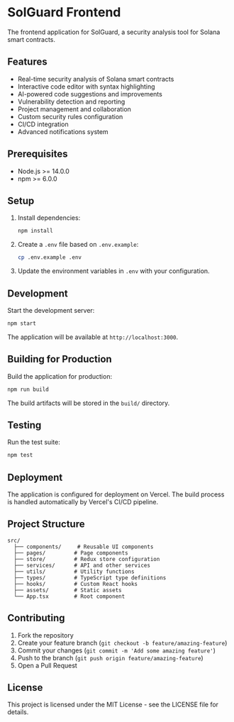 # SolGuard Frontend

The frontend application for SolGuard, a security analysis tool for Solana smart contracts.

## Features

- Real-time security analysis of Solana smart contracts
- Interactive code editor with syntax highlighting
- AI-powered code suggestions and improvements
- Vulnerability detection and reporting
- Project management and collaboration
- Custom security rules configuration
- CI/CD integration
- Advanced notifications system

## Prerequisites

- Node.js >= 14.0.0
- npm >= 6.0.0

## Setup

1. Install dependencies:
   ```bash
   npm install
   ```

2. Create a `.env` file based on `.env.example`:
   ```bash
   cp .env.example .env
   ```

3. Update the environment variables in `.env` with your configuration.

## Development

Start the development server:
```bash
npm start
```

The application will be available at `http://localhost:3000`.

## Building for Production

Build the application for production:
```bash
npm run build
```

The build artifacts will be stored in the `build/` directory.

## Testing

Run the test suite:
```bash
npm test
```

## Deployment

The application is configured for deployment on Vercel. The build process is handled automatically by Vercel's CI/CD pipeline.

## Project Structure

```
src/
  ├── components/     # Reusable UI components
  ├── pages/         # Page components
  ├── store/         # Redux store configuration
  ├── services/      # API and other services
  ├── utils/         # Utility functions
  ├── types/         # TypeScript type definitions
  ├── hooks/         # Custom React hooks
  ├── assets/        # Static assets
  └── App.tsx        # Root component
```

## Contributing

1. Fork the repository
2. Create your feature branch (`git checkout -b feature/amazing-feature`)
3. Commit your changes (`git commit -m 'Add some amazing feature'`)
4. Push to the branch (`git push origin feature/amazing-feature`)
5. Open a Pull Request

## License

This project is licensed under the MIT License - see the LICENSE file for details. 